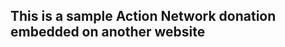 ## This is a sample Action Network donation embedded on another website


<script src='https://actionnetwork.org/widgets/v3/fundraising/common-cause?format=js&source=widget&style=full'></script><div id='can-fundraising-area-common-cause' style='width: 600px'><!-- this div is the target for our HTML insertion --></div>